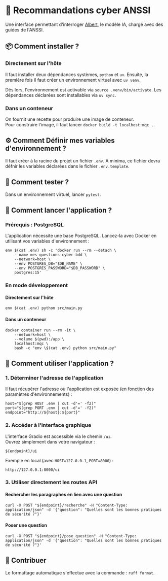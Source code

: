 # 🔐 Recommandations cyber ANSSI

Une interface permettant d'interroger [Albert](https://albert.etalab.gouv.fr), le modèle IA, chargé avec des guides de l'ANSSI.

## 📦 Comment installer ?

### Directement sur l'hôte

Il faut installer deux dépendances systèmes, `python` et `uv`.
Ensuite, la première fois il faut créer un environnement virtuel avec `uv venv`.

Dès lors, l'environnement est activable via `source .venv/bin/activate`.
Les dépendances déclarées sont installables via `uv sync`.

### Dans un conteneur

On fournit une recette pour produire une image de conteneur.\
Pour construire l'image, il faut lancer `docker build -t localhost:mqc .`.

## ⚙️ Comment Définir mes variables d'environnement ?

Il faut créer à la racine du projet un fichier `.env`.
A minima, ce fichier devra défnir les variables déclarées dans le fichier `.env.template`.

## 🧪 Comment tester ?

Dans un environnement virtuel, lancer `pytest`.

## 🚀 Comment lancer l'application ?

### Prérequis : PostgreSQL

L'application nécessite une base PostgreSQL. Lancez-la avec Docker en utilisant vos variables d'environnement :

```shell
env $(cat .env) sh -c 'docker run --rm --detach \
    --name mes-questions-cyber-bdd \
    --network=host \
    --env POSTGRES_DB="$DB_NAME" \
    --env POSTGRES_PASSWORD="$DB_PASSWORD" \
    postgres:15'
```

### En mode développement

#### Directement sur l'hôte

```shell
env $(cat .env) python src/main.py
```

#### Dans un conteneur

```shell
docker container run --rm -it \
    --network=host \
    --volume $(pwd):/app \
    localhost:mqc \
    bash -c "env \$(cat .env) python src/main.py"
```

## 💬 Comment utiliser l'application ?

### 1. Déterminer l'adresse de l'application

Il faut récupérer l'adresse où l'application est exposée (en fonction des paramètres d'environnements) :

```shell
host="$(grep HOST .env | cut -d'=' -f2)"
port="$(grep PORT .env | cut -d'=' -f2)"
endpoint="http://${host}:${port}"
```

### 2. Accéder à l'interface graphique

L'interface Gradio est accessible via le chemin `/ui`.\
Ouvrez simplement dans votre navigateur :

    ${endpoint}/ui

Exemple en local (avec `HOST=127.0.0.1`, `PORT=8000`) :

    http://127.0.0.1:8000/ui

### 3. Utiliser directement les routes API

#### Rechercher les paragraphes en lien avec une question

```shell
curl -X POST "${endpoint}/recherche" -H "Content-Type: application/json" -d '{"question": "Quelles sont les bonnes pratiques de sécurité ?"}'
```

#### Poser une question

```shell
curl -X POST "${endpoint}/pose_question" -H "Content-Type: application/json" -d '{"question": "Quelles sont les bonnes pratiques de sécurité ?"}'
```

## 🤝 Contribuer

Le formattage automatique s'effectue avec la commande : `ruff format`.
